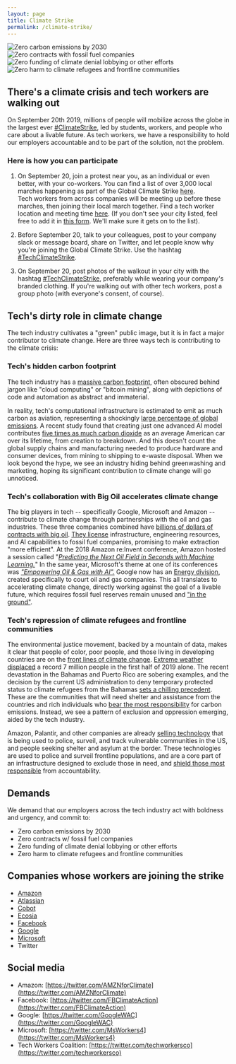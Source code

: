 ```yaml
---
layout: page
title: Climate Strike
permalink: /climate-strike/
---
```

<div class="climate-container">
  <img src="/assets/img/climatestrike/2.png" alt="Zero carbon emissions by 2030"/>
  <img src="/assets/img/climatestrike/1.png" alt="Zero contracts with fossil fuel companies"/>
  <img src="/assets/img/climatestrike/3.png" alt="Zero funding of climate denial lobbying or other efforts"/>
  <img src="/assets/img/climatestrike/4.png" alt="Zero harm to climate refugees and frontline communities"/>
  <div class="clear"></div>
</div>  

## There's a climate crisis and tech workers are walking out

On September 20th 2019, millions of people will mobilize across the globe in the largest ever [#ClimateStrike](https://twitter.com/search?q=%23ClimateStrike&src=typed_query), led by students, workers, and people who care about a livable future. As tech workers, we have a responsibility to hold our employers accountable and to be part of the solution, not the problem.

### Here is how you can participate

1. On September 20, join a protest near you, as an individual or even better, with your co-workers.
You can find a list of over 3,000 local marches happening as part of the Global Climate Strike [here](https://globalclimatestrike.net/).  
Tech workers from across companies will be meeting up before these marches, then joining their local march together. Find a tech worker location and meeting time [here](https://docs.google.com/spreadsheets/d/1ThY98n11LVFV_26P9nmEbvUjvMXwa671nK1gOBPf7mM/). (If you don't see your city listed, feel free to add it in [this form](https://docs.google.com/forms/d/e/1FAIpQLSfJDnN7_u04b-jvDjBGXisUtrQvVbRSqc-wTOkptsPpQV_wnQ/viewform). We'll make sure it gets on to the list).

2. Before September 20, talk to your colleagues, post to your company slack or message board, share on Twitter, and let people know why you're joining the Global Climate Strike. Use the hashtag [#TechClimateStrike](https://twitter.com/search?q=%23TechClimateStrike&src=typed_query).

3. On September 20, post photos of the walkout in your city  with the hashtag [#TechClimateStrike](https://twitter.com/search?q=%23TechClimateStrike&src=typed_query), preferably while wearing your company's branded clothing. If you're walking out with other tech workers, post a group photo (with everyone's consent, of course).

## Tech's dirty role in climate change

The tech industry cultivates a "green" public image, but it is in fact a major contributor to climate change. Here are three ways tech is contributing to the climate crisis:

### Tech's hidden carbon footprint
The tech industry has a [massive carbon footprint](https://horizon-magazine.eu/article/ai-can-help-us-fight-climate-change-it-has-energy-problem-too.html#.XXpXGq40qf8.twitter), often obscured behind jargon like "cloud computing" or "bitcoin mining", along with depictions of code and automation as abstract and immaterial.  

In reality, tech's computational infrastructure is estimated to emit as much carbon as aviation, representing a shockingly [large percentage of global emissions](https://www.nature.com/articles/d41586-018-06610-y). A recent study found that creating just one advanced AI model contributes [five times as much carbon dioxide](https://www.technologyreview.com/s/613630/training-a-single-ai-model-can-emit-as-much-carbon-as-five-cars-in-their-lifetimes/) as an average American car over its lifetime, from creation to breakdown. And this doesn't count the global supply chains and manufacturing needed to produce hardware and consumer devices, from mining to shipping to e-waste disposal. When we look beyond the hype, we see an industry hiding behind greenwashing and marketing, hoping its significant contribution to climate change will go unnoticed.


### Tech's collaboration with Big Oil accelerates climate change
The big players in tech -- specifically Google, Microsoft and Amazon -- contribute to climate change through partnerships with the oil and gas industries. These three companies combined have [billions of dollars of contracts with big oil](https://www.wsj.com/articles/silicon-valley-courts-a-wary-oil-patch-1532424600). [They license](https://gizmodo.com/how-google-microsoft-and-big-tech-are-automating-the-1832790799) infrastructure, engineering resources, and AI capabilities to fossil fuel companies, promising to make extraction "more efficient". At the 2018 Amazon re:Invent conference, Amazon hosted a session called "_[Predicting the Next Oil Field in Seconds with Machine Learning.](https://aws.amazon.com/blogs/machine-learning/your-guide-to-ai-and-machine-learning-at-reinvent-2018/)_" In the same year, Microsoft's theme at one of its conferences was _["Empowering Oil & Gas with AI".](https://news.microsoft.com/en-xm/2018/11/12/microsoft-demonstrates-the-power-of-ai-and-cloud-to-oil-and-gas-players-at-adipec-2018/)_ Google now has an [Energy division](https://cloud.google.com/solutions/energy/), created specifically to court oil and gas companies. This all translates to accelerating climate change, directly working against the goal of a livable future, which requires fossil fuel reserves remain unused and ["in the ground"](https://www.nature.com/articles/nature14016).


### Tech's repression of climate refugees and frontline communities

The environmental justice movement, backed by a mountain of data, makes it clear that people of color, poor people, and those living in developing countries are on the [front lines of climate change](https://www.nytimes.com/2019/09/05/us/politics/environmental-justice-climate-town-hall.html). [Extreme weather displaced](https://www.nytimes.com/2019/09/12/climate/extreme-weather-displacement.html) a record 7 million people in the first half of 2019 alone. The recent devastation in the Bahamas and Puerto Rico are sobering examples, and the decision by the current US administration to deny temporary protected status to climate refugees from the Bahamas [sets a chilling precedent](https://www.reuters.com/article/us-storm-dorian-immigration-bahamas/u-s-denies-protective-status-to-bahamas-hurricane-evacuees-idUSKCN1VW2OS). These are the communities that will need shelter and assistance from the countries and rich individuals who [bear the most responsibility](https://www.vox.com/energy-and-environment/2019/4/24/18512804/climate-change-united-states-china-emissions) for carbon emissions. Instead, we see a pattern of exclusion and oppression emerging, aided by the tech industry.

Amazon, Palantir, and other companies are already [selling technology](https://www.technologyreview.com/s/612335/amazon-is-the-invisible-backbone-behind-ices-immigration-crackdown/) that is being used to police, surveil, and track vulnerable communities in the US, and people seeking shelter and asylum at the border. These technologies are used to police and surveil frontline populations, and are a core part of an infrastructure designed to exclude those in need, and [shield those most responsible](https://slate.com/technology/2019/05/documents-reveal-palantir-software-is-used-for-ice-deportations.html) from accountability.

## Demands

We demand that our employers across the tech industry act with boldness and urgency, and commit to:

- Zero carbon emissions by 2030
- Zero contracts w/ fossil fuel companies
- Zero funding of climate denial lobbying or other efforts
- Zero harm to climate refugees and frontline communities

## Companies whose workers are joining the strike

- [Amazon](https://medium.com/@amazonemployeesclimatejustice/amazon-employees-are-joining-the-global-climate-walkout-9-20-9bfa4cbb1ce3)
- [Atlassian](https://www.atlassian.com/blog/announcements/climate-strike)
- [Cobot](https://blog.cobot.me/cobot-will-join-the-global-climate-strike-public-letter-88af2e473482)
- [Ecosia](https://blog.ecosia.org/join-ecosia-global-climate-strike/)
- [Facebook](https://twitter.com/FBClimateAction/status/1173646327462281217)
- [Google](https://twitter.com/GoogleWAC/status/1172962371360309248)
- [Microsoft](https://twitter.com/MsWorkers4/status/1173635089495801857)
- Twitter


## Social media

- Amazon: [https://twitter.com/AMZNforClimate](https://twitter.com/AMZNforClimate)
- Facebook: [https://twitter.com/FBClimateAction](https://twitter.com/FBClimateAction)
- Google: [https://twitter.com/GoogleWAC](https://twitter.com/GoogleWAC)
- Microsoft: [https://twitter.com/MsWorkers4](https://twitter.com/MsWorkers4)
- Tech Workers Coalition: [https://twitter.com/techworkersco](https://twitter.com/techworkersco)

